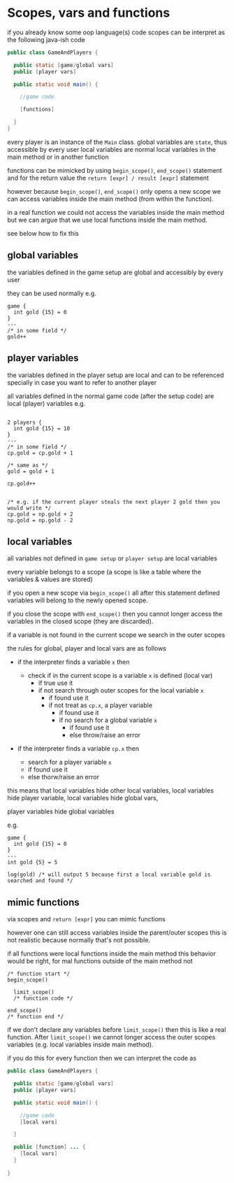 # Scopes, vars and functions

if you already know some oop language(s) code scopes can be interpret as the following java-ish code

```java
public class GameAndPlayers {

  public static [game/global vars]
  public [player vars]

  public static void main() {

    //game code

    [functions]

  }
}
```

every player is an instance of the `Main` class.
global variables are `state`, thus accessible by every user
local variables are normal local variables in the main method or in another function

functions can be mimicked by using `begin_scope()`, `end_scope()` statement and for the return value the `return [expr] / result [expr]` statement

however because `begin_scope()`, `end_scope()` only opens a new scope we can access variables inside the main method (from within the function).

in a real function we could not access the variables inside the main method
but we can argue that we use local functions inside the main method.

see below how to fix this

## global variables

the variables defined in the game setup are global and accessibly by every user

they can be used normally e.g.

```bbgel
game {
  int gold {15} = 0
}
---
/* in some field */
gold++
```

## player variables

the variables defined in the player setup are local and can to be referenced specially in case you want to refer to another player

all variables defined in the normal game code (after the setup code) are local (player) variables
e.g.

```bbgel

2 players {
  int gold {15} = 10
}
---
/* in some field */
cp.gold = cp.gold + 1

/* same as */
gold = gold + 1

cp.gold++


/* e.g. if the current player steals the next player 2 gold then you would write */
cp.gold = np.gold + 2
np.gold = np.gold - 2
```

## local variables

all variables not defined in `game setup` or `player setup` are local variables

every variable belongs to a scope (a scope is like a table where the variables & values are stored)

if you open a new scope via `begin_scope()` all after this statement defined variables will belong to the newly opened scope.

if you close the scope with `end_scope()` then you cannot longer access the variables in the closed scope (they are discarded).

if a variable is not found in the current scope we search in the outer scopes

the rules for global, player and local vars are as follows

- if the interpreter finds a variable `x` then
	- check if in the current scope is a variable `x` is defined (local var)
		- if true use it
		- if not search through outer scopes for the local variable `x`
			- if found use it
			- if not treat as `cp.x`, a player variable
				- if found use it
				- if no search for a global variable `x`
					- if found use it
					- else throw/raise an error

- if the interpreter finds a variable `cp.x` then
	- search for a player variable `x`
	- if found use it
	- else thorw/raise an error


this means that
local variables hide other local variables,
local variables hide player variable,
local variables hide global vars,

player variables hide global variables

e.g.

```bbgel
game {
  int gold {15} = 0
}
---
int gold {5} = 5

log(gold) /* will output 5 because first a local variable gold is searched and found */
```

## mimic functions

via scopes and `return [expr]` you can mimic functions

however one can still access variables inside the parent/outer scopes
this is not realistic because normally that's not possible.

if all functions were local functions inside the main method this behavior would be right, for mal functions outside of the main method not

```bbgel
/* function start */
begin_scope()

  limit_scope()
  /* function code */

end_scope()
/* function end */
```

if we don't declare any variables before `limit_scope()` then this is like a real function. After `limit_scope()` we cannot longer access the outer scopes variables (e.g. local variables inside main method).

if you do this for every function then we can interpret the code as

```java
public class GameAndPlayers {

  public static [game/global vars]
  public [player vars]

  public static void main() {

    //game code
    [local vars]

  }

  public [function] ... {
    [local vars]
  }
  
}
```